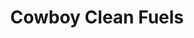 ---
layout: startup_page
title: "Cowboy Clean Fuels"
id: "cowboycleanfuels.com"
permalink: "/cowboycleanfuelscowboycleanfuels.com04082025/"
website: "https://cowboycleanfuels.com/"
funding_round: "Series B"
funding_amount: "$13M"
investors: "Machan Investments"
about: "Cowboy Clean Fuels (CCF) commercializes technology for the simultaneous production of renewable natural gas (RNG) and permanent sequestration of carbon dioxide. Using depleted coal bed methane wells, CCF converts agricultural byproducts into RNG and CO2, offering a scalable and capital-efficient solution for renewable energy and carbon removal. This process, termed \"Biomass with Carbon Removal and Storage, plus Renewable Natural Gas (BiCRS+RNG)\", is designed to be carbon-negative."
markets: "Renewable Energy, Carbon Capture, Utilization, and Storage (CCUS), Renewable Natural Gas (RNG), Renewable Energy Power Generation"
hq: "Gillette, Wyoming, United States"
founded_year: "2020"
linkedin: "https://www.linkedin.com/company/cowboy-clean-fuels"
twitter: ""
instagram: ""
facebook: ""
crunchbase: "https://www.crunchbase.com/organization/cowboy-clean-fuels?utm_source=linkedin&utm_medium=referral&utm_campaign=linkedin_companies&utm_content=profile_cta_anon&trk=funding_crunchbase"
pitchbook: ""

# SEO Optimization
meta_title: "Cowboy Clean Fuels - Series B Funding ($13M)"
meta_description: "Cowboy Clean Fuels, Cowboy Clean Fuels (CCF) commercializes technology for the simultaneous production of renewable natural gas (RNG) and permanent sequestration of carbo..."
meta_keywords: "Cowboy Clean Fuels, Renewable Energy, Carbon Capture, Utilization, and Storage (CCUS), Renewable Natural Gas (RNG), Renewable Energy Power Generation, Series B funding"
canonical_url: "https://pkprojectstartups.github.io/projectstartups.com/cowboycleanfuelscowboycleanfuels.com04082025/"
---
